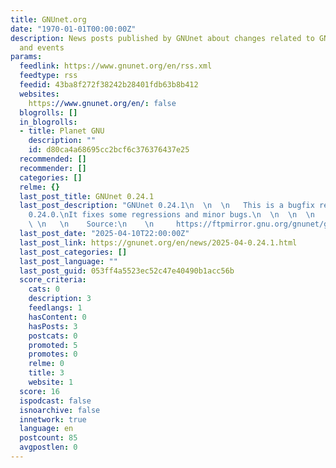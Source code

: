 ```yaml
---
title: GNUnet.org
date: "1970-01-01T00:00:00Z"
description: News posts published by GNUnet about changes related to GNUnet, releases,
  and events
params:
  feedlink: https://www.gnunet.org/en/rss.xml
  feedtype: rss
  feedid: 43ba8f272f38242b28401fdb63b8b412
  websites:
    https://www.gnunet.org/en/: false
  blogrolls: []
  in_blogrolls:
  - title: Planet GNU
    description: ""
    id: d80ca4a68695cc2bcf6c376376437e25
  recommended: []
  recommender: []
  categories: []
  relme: {}
  last_post_title: GNUnet 0.24.1
  last_post_description: "GNUnet 0.24.1\n  \n  \n   This is a bugfix release for gnunet
    0.24.0.\nIt fixes some regressions and minor bugs.\n  \n  \n  \n   Links\n  \n
    \ \n   \n    Source:\n    \n     https://ftpmirror.gnu.org/gnunet/gnunet"
  last_post_date: "2025-04-10T22:00:00Z"
  last_post_link: https://gnunet.org/en/news/2025-04-0.24.1.html
  last_post_categories: []
  last_post_language: ""
  last_post_guid: 053ff4a5523ec52c47e40490b1acc56b
  score_criteria:
    cats: 0
    description: 3
    feedlangs: 1
    hasContent: 0
    hasPosts: 3
    postcats: 0
    promoted: 5
    promotes: 0
    relme: 0
    title: 3
    website: 1
  score: 16
  ispodcast: false
  isnoarchive: false
  innetwork: true
  language: en
  postcount: 85
  avgpostlen: 0
---
```

